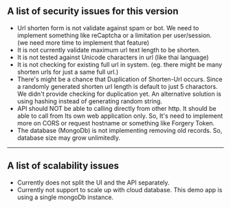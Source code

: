 ## A list of security issues for this version

* Url shorten form is not validate against spam or bot. We need to implement something like reCaptcha or a limitation per user/session. (we need more time to implement that feature)
* It is not currently validate maximum url text length to be shorten.
* It is not tested against Unicode characters in url (like thai language)
* It is not checking for existing full url in system. (eg. there might be many shorten urls for just a same full url.)
* There's might be a chance that Duplication of Shorten-Url occurs. Since a randomly generated shorten url length is default to just 5 charactors. We didn't provide checking for duplication yet. An alternative solution is using hashing instead of generating random string.
* API should NOT be able to calling directly from other http. It should be able to call from Its own web application only. So, It's need to implement more on CORS or request hostname or something like Forgery Token.
* The database (MongoDb) is not implementing removing old records. So, database size may grow unlimitedly.

---

## A list of scalability issues

* Currently does not split the UI and the API separately.
* Currently not support to scale up with cloud database. This demo app is using a single mongoDb instance.
